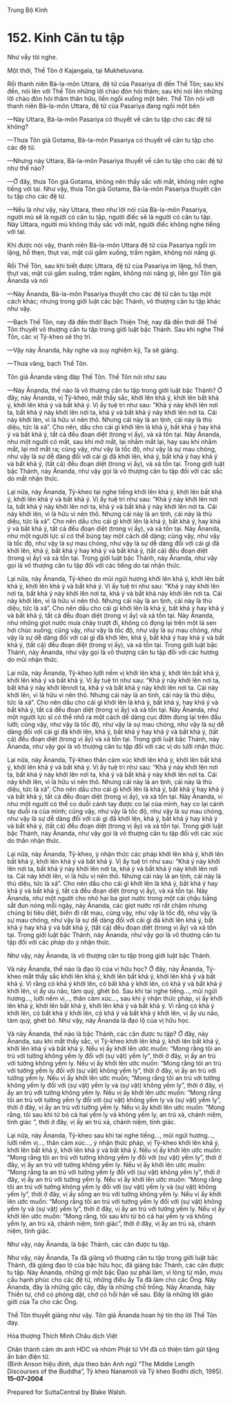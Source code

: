  

Trung Bộ Kinh

# 152\. Kinh Căn tu tập

Như vầy tôi nghe.

Một thời, Thế Tôn ở Kajangala, tại Mukheluvana.

Rồi thanh niên Bà-la-môn Uttara, đệ tử của Pasariya đi đến Thế Tôn; sau khi đến, nói lên với Thế Tôn những lời chào đón hỏi thăm; sau khi nói lên những lời chào đón hỏi thăm thân hữu, liền ngồi xuống một bên. Thế Tôn nói với thanh niên Bà-la-môn Uttara, đệ tử của Pasariya đang ngồi một bên

—Này Uttara, Bà-la-môn Pasariya có thuyết về căn tu tập cho các đệ tử không?

—Thưa Tôn giả Gotama, Bà-la-môn Pasariya có thuyết về căn tu tập cho các đệ tử.

—Nhưng này Uttara, Bà-la-môn Pasariya thuyết về căn tu tập cho các đệ tử như thế nào?

—Ở đây, thưa Tôn giả Gotama, không nên thấy sắc với mắt, không nên nghe tiếng với tai. Như vậy, thưa Tôn giả Gotama, Bà-la-môn Pasariya thuyết căn tu tập cho các đệ tử.

—Nếu là như vậy, này Uttara, theo như lời nói của Bà-la-môn Pasariya, người mù sẽ là người có căn tu tập, người điếc sẽ là người có căn tu tập. Này Uttara, người mù không thấy sắc với mắt, người điếc không nghe tiếng với tai.

Khi được nói vậy, thanh niên Bà-la-môn Uttara đệ tử của Pasariya ngồi im lặng, hổ thẹn, thụt vai, mặt cúi gầm xuống, trầm ngâm, không nói năng gì.

Rồi Thế Tôn, sau khi biết được Uttara, đệ tử của Pasariya im lặng, hổ thẹn, thụt vai, mặt cúi gầm xuống, trầm ngâm, không nói năng gì, liền gọi Tôn giả Ānanda và nói

—Này Ānanda, Bà-la-môn Pasariya thuyết cho các đệ tử căn tu tập một cách khác; nhưng trong giới luật các bậc Thánh, vô thượng căn tu tập khác như vậy.

—Bạch Thế Tôn, nay đã đến thời! Bạch Thiện Thệ, nay đã đến thời để Thế Tôn thuyết vô thượng căn tu tập trong giới luật bậc Thánh. Sau khi nghe Thế Tôn, các vị Tỷ-kheo sẽ thọ trì.

—Vậy này Ānanda, hãy nghe và suy nghiệm kỹ, Ta sẽ giảng.

—Thưa vâng, bạch Thế Tôn.

Tôn giả Ānanda vâng đáp Thế Tôn. Thế Tôn nói như sau

—Này Ānanda, thế nào là vô thượng căn tu tập trong giới luật bậc Thánh? Ở đây, này Ānanda, vị Tỷ-kheo, mắt thấy sắc, khởi lên khả ý, khởi lên bất khả ý, khởi lên khả ý và bất khả ý. Vị ấy tuệ tri như sau: “Khả ý này khởi lên nơi ta, bất khả ý này khởi lên nơi ta, khả ý và bất khả ý này khởi lên nơi ta. Cái này khởi lên, vì là hữu vi nên thô. Nhưng cái này là an tịnh, cái này là thù diệu, tức là xả”. Cho nên, dầu cho cái gì khởi lên là khả ý, bất khả ý hay khả ý và bất khả ý, tất cả đều đoạn diệt (trong vị ấy), và xả tồn tại. Này Ānanda, như một người có mắt, sau khi mở mắt, lại nhắm mắt lại, hay sau khi nhắm mắt, lại mở mắt ra; cũng vậy, như vậy là tốc độ, như vậy là sự mau chóng, như vậy là sự dễ dàng đối với cái gì đã khởi lên, khả ý, bất khả ý hay khả ý và bất khả ý, (tất cả) đều đoạn diệt (trong vị ấy), và xả tồn tại. Trong giới luật bậc Thánh, này Ānanda, như vậy gọi là vô thượng căn tu tập đối với các sắc do mắt nhận thức.

Lại nữa, này Ānanda, Tỷ-kheo tai nghe tiếng khởi lên khả ý, khởi lên bất khả ý, khởi lên khả ý và bất khả ý. Vị ấy tuệ tri như sau: “Khả ý này khởi lên nơi ta, bất khả ý này khởi lên nơi ta, khả ý và bất khả ý này khởi lên nơi ta. Cái này khởi lên, vì là hữu vi nên thô. Nhưng cái này là an tịnh, cái này là thù diệu, tức là xả”. Cho nên dầu cho cái gì khởi lên là khả ý, bất khả ý, hay khả ý và bất khả ý, tất cả đều đoạn diệt (trong vị ấy), và xả tồn tại. Này Ānanda, như một người lực sĩ có thể búng tay một cách dễ dàng; cũng vậy, như vậy là tốc độ, như vậy là sự mau chóng, như vậy là sự dễ dàng đối với cái gì đã khởi lên, khả ý, bất khả ý hay khả ý và bất khả ý, (tất cả) đều đoạn diệt (trong vị ấy) và xả tồn tại. Trong giới luật bậc Thánh, này Ānanda, như vậy gọi là vô thượng căn tu tập đối với các tiếng do tai nhận thức.

Lại nữa, này Ānanda, Tỷ-kheo do mũi ngửi hương khởi lên khả ý, khởi lên bất khả ý, khởi lên khả ý và bất khả ý. Vị ấy tuệ tri như sau: “Khả ý này khởi lên nơi ta, bất khả ý này khởi lên nơi ta, khả ý và bất khả này khởi lên nơi ta. Cái này khởi lên, vì là hữu vi nên thô. Nhưng cái này là an tịnh, cái này là thù diệu, tức là xả”. Cho nên dầu cho cái gì khởi lên là khả ý, bất khả ý hay khả ý và bất khả ý, tất cả đều đoạn diệt (trong vị ấy) và xả tồn tại. Này Ānanda, như những giọt nước mưa chảy trượt đi, không có đọng lại trên một lá sen hơi chúc xuống; cũng vậy, như vậy là tốc độ, như vậy là sự mau chóng, như vậy là sự dễ dàng đối với cái gì đã khởi lên, khả ý, bất khả ý hay khả ý và bất khả ý, (tất cả) đều đoạn diệt (trong vị ấy), và xả tồn tại. Trong giới luật bậc Thánh, này Ānanda, như vậy gọi là vô thượng căn tu tập đối với các hương do mũi nhận thức.

Lại nữa, này Ānanda, Tỷ-kheo lưỡi nếm vị khởi lên khả ý, khởi lên bất khả ý, khởi lên khả ý và bất khả ý. Vị ấy tuệ tri như sau: “Khả ý này khởi lên nơi ta, bất khả ý này khởi lênnơi ta, khả ý và bất khả ý này khởi lên nơi ta. Cái này khởi lên, vì là hữu vi nên thô. Nhưng cái này là an tinh, cái này là thù diệu, tức là xả”. Cho nên dầu cho cái gì khởi lên là khả ý, bất khả ý, hay khả ý và bất khả ý, tất cả đều đoạn diệt (trong vị ấy) và xả tồn tại. Này Ānanda, như một người lực sĩ có thể nhổ ra một cách dễ dàng cục đờm đọng lại trên đầu lưỡi; cũng vậy, như vậy là tốc độ, như vậy là sự mau chóng, như vậy là sự dễ dàng đối với cái gì đã khởi lên, khả ý, bất khả ý hay khả ý và bất khả ý, (tất cả) đều đoạn diệt (trong vị ấy) và xả tồn tại. Trong giới luật bậc Thánh, này Ānanda, như vậy gọi là vô thượng căn tu tập đối với các vị do lưỡi nhận thức.

Lại nữa, này Ānanda, Tỷ-kheo thân cảm xúc khởi lên khả ý, khởi lên bất khả ý, khởi lên khả ý và bất khả ý. Vị ấy tuệ tri như sau: “Khả ý này khởi lên nơi ta, bất khả ý này khởi lên nơi ta, khả ý và bất khả ý này khởi lên nơi ta. Cái này khởi lên, vì là hữu vi nên thô. Nhưng cái này là an tịnh, cái này là thù diệu, tức là xả”. Cho nên dầu cho cái gì khởi lên là khả ý, bất khả ý hay khả ý và bất khả ý, tất cả đều đoạn diệt (trong vị ấy), và xả tồn tại. Này Ānanda, ví như một người có thể co duỗi cánh tay được co lại của mình, hay co lại cánh tay duỗi ra của mình; cũng vậy, như vậy là tốc độ, như vậy là sự mau chóng, như vậy là sự dễ dàng đối với cái gì đã khởi lên, khả ý, bất khả ý hay khả ý và bất khả ý, (tất cả) đều đoạn diệt (trong vị ấy) và xả tồn tại. Trong giới luật bậc Thánh, này Ānanda, như vậy gọi là vô thượng căn tu tập đối với các xúc do thân nhận thức.

Lại nữa, này Ānanda, Tỷ-kheo, ý nhận thức các pháp khởi lên khả ý, khởi lên bất khả ý, khởi lên khả ý và bất khả ý. Vị ấy tuệ tri như sau: “Khả ý này khởi lên nơi ta, bất khả ý này khởi lên nơi ta, khả ý và bất khả ý này khởi lên nơi ta. Cái này khởi lên, vì là hữu vi nên thô. Nhưng cái này là an tịnh, cái này là thù diệu, tức là xả”. Cho nên dầu cho cái gì khởi lên là khả ý, bất khả ý hay khả ý và bất khả ý, tất cả đều đoạn diệt (trong vị ấy), và xả tồn tại. Này Ānanda, như một người cho nhỏ hai ba giọt nước trong một cái chậu bằng sắt đun nóng mỗi ngày, này Ānanda, các giọt nước rơi rất chậm nhưng chúng bị tiêu diệt, biến đi rất mau, cũng vậy, như vậy là tốc độ, như vậy là sự mau chóng, như vậy là sự dễ dàng đối với cái gì đã khởi lên khả ý, bất khả ý hay khả ý và bất khả ý, (tất cả) đều đoạn diệt (trong vị ấy) và xả tồn tại. Trong giới luật bậc Thánh, này Ānanda, như vậy gọi là vô thượng căn tu tập đối với các pháp do ý nhận thức.

Như vậy, này Ānanda, là vô thượng căn tu tập trong giới luật bậc Thánh.

Và này Ānanda, thế nào là đạo lộ của vị hữu học? Ở đây, này Ānanda, Tỷ-kheo mắt thấy sắc khởi lên khả ý, khởi lên bất khả ý, khởi lên khả ý và bất khả ý. Vì rằng có khả ý khởi lên, có bất khả ý khởi lên, có khả ý và bất khả ý khởi lên, vị ấy ưu não, tàm quý, ghét bỏ. Sau khi tai nghe tiếng…, mũi ngửi hương…, lưỡi nếm vị…, thân cảm xúc…, sau khi ý nhận thức pháp, vị ấy khởi lên khả ý, khởi lên bất khả ý, khởi lên khả ý và bất khả ý. Vì rằng có khả ý khởi lên, có bất khả ý khởi lên, có khả ý và bất khả ý khởi lên, vị ấy ưu não, tàm quý, ghét bỏ. Như vậy, này Ānanda là đạo lộ của vị hữu học.

Và này Ānanda, thế nào là bậc Thánh, các căn được tu tập? Ở đây, này Ānanda, sau khi mắt thấy sắc, vị Tỷ-kheo khởi lên khả ý, khởi lên bất khả ý, khởi lên khả ý và bất khả ý. Nếu vị ấy khởi lên ước muốn: “Mong rằng tôi an trú với tưởng không yếm ly đối với (sự vật) yếm ly”, thời ở đây, vị ấy an trú với tưởng không yếm ly. Nếu vị ấy khởi lên ước muốn: “Mong rằng tôi an trú với tưởng yếm ly đối với (sự vật) không yếm ly”, thời ở đây, vị ấy an trú với tưởng yếm ly. Nếu vị ấy khởi lên ước muốn; “Mong rằng tôi an trú với tưởng không yếm ly đối với (sự vật) yếm ly và (sự vật) không yếm ly”, thời ở đây, vị ấy an trú với tưởng không yếm ly. Nếu vị ấy khởi lên ước muốn: “Mong rằng tôi an trú với tưởng yếm ly đối với (sự vật) không yếm ly và (sự vật) yếm ly”, thời ở đây, vị ấy an trú với tưởng yếm ly. Nếu vị ấy khởi lên ước muốn: “Mong rằng, tôi sau khi từ bỏ cả hai yếm ly và không yếm ly, an trú xả, chánh niệm, tỉnh giác ”, thời ở đây, vị ấy an trú xả, chánh niệm, tỉnh giác.

Lại nữa, này Ānanda, Tỷ-kheo sau khi tai nghe tiếng…, mũi ngửi hương…, lưỡi nếm vị…, thân cảm xúc…, ý nhận thức pháp, vị Tỷ-kheo khởi lên khả ý, khởi lên bất khả ý, khởi lên khả ý và bất khả ý. Nếu vị ấy khởi lên ước muốn: “Mong rằng tôi an trú với tưởng không yếm ly đối với (sự vật) yếm ly”, thời ở đây, vị ấy an trú với tưởng không yếm ly. Nếu vị ấy khởi lên ước muốn: “Mong rằng ta an trú với tưởng yếm ly đối với (sự vật) không yếm ly”, thời ở đây, vị ấy an trú với tưởng yếm ly. Nếu vị ấy khởi lên ước muốn: “Mong rằng tôi an trú với tưởng không yếm ly đối với (sự vật) yếm ly và (sự vật) không yếm ly”, thời ở đây, vị ấy sống an trú với tưởng không yếm ly. Nếu vị ấy khởi lên ước muốn: “Mong rằng tôi an trú với tưởng yếm ly đối với (sự vật) không yếm ly và (sự vật) yếm ly”, thời ở đây, vị ấy an trú với tưởng yếm ly. Nếu vị ấy khởi lên ước muốn: “Mong rằng, tôi sau khi từ bỏ cả hai yếm ly và không yếm ly, an trú xả, chánh niệm, tỉnh giác”, thời ở đây, vị ấy an trú xả, chánh niệm, tỉnh giác.

Như vậy, này Ānanda, là bậc Thánh, các căn được tu tập.

Như vậy, này Ānanda, Ta đã giảng vô thượng căn tu tập trong giới luật bậc Thánh, đã giảng đạo lộ của bậc hữu học, đã giảng bậc Thánh, các căn được tu tập. Này Ānanda, những gì một bậc Ðạo sư phải làm, vì lòng từ mẫn, mưu cầu hạnh phúc cho các đệ tử, những điều ấy Ta đã làm cho các Ông. Này Ānanda, đây là những gốc cây, đây là những chỗ trống. Này Ānanda, hãy Thiền tư, chớ có phóng dật, chớ có hối hận về sau. Ðây là những lời giáo giới của Ta cho các Ông.

Thế Tôn thuyết giảng như vậy. Tôn giả Ānanda hoan hỷ tín thọ lời Thế Tôn dạy.

Hòa thượng Thích Minh Châu dịch Việt

Chân thành cám ơn anh HDC và nhóm Phật tử VH đã có thiện tâm gửi tặng ấn bản điện tử.  
(Bình Anson hiệu đính, dựa theo bản Anh ngữ “The Middle Length Discourses of the Buddha”, Tỳ kheo Nanamoli và Tỳ kheo Bodhi dịch, 1995).  
**15–07–2004**

Prepared for SuttaCentral by Blake Walsh.